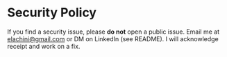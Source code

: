 # Security Policy

If you find a security issue, please **do not** open a public issue.
Email me at <elachini@gmail.com> or DM on LinkedIn (see README).
I will acknowledge receipt and work on a fix.
